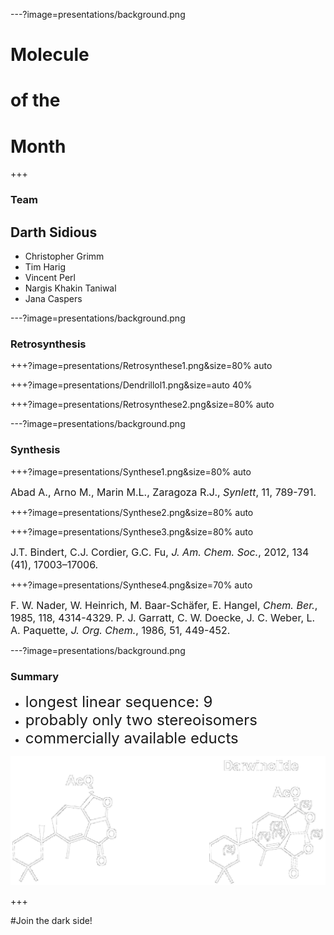 ---?image=presentations/background.png
# Molecule 
# of the 
# Month

+++

### Team 
## Darth Sidious
* Christopher Grimm
* Tim Harig
* Vincent Perl
* Nargis Khakin Taniwal
* Jana Caspers

---?image=presentations/background.png
### Retrosynthesis

+++?image=presentations/Retrosynthese1.png&size=80% auto

+++?image=presentations/Dendrillol1.png&size=auto 40%
 
+++?image=presentations/Retrosynthese2.png&size=80% auto


---?image=presentations/background.png
### Synthesis
+++?image=presentations/Synthese1.png&size=80% auto

<font size="3">Abad A., Arno M., Marin M.L., Zaragoza R.J., *Synlett*, 11, 789-791.</font>

+++?image=presentations/Synthese2.png&size=80% auto


+++?image=presentations/Synthese3.png&size=80% auto

<font size="3">J.T. Bindert, C.J. Cordier, G.C. Fu, *J. Am. Chem. Soc.*, 2012, 134 (41), 17003–17006.</font>

+++?image=presentations/Synthese4.png&size=70% auto

<font size="3">F. W. Nader, W. Heinrich, M. Baar-Schäfer, E. Hangel, *Chem. Ber.*, 1985, 118, 4314-4329.</font>
<font size="3">P. J. Garratt, C. W. Doecke, J. C. Weber, L. A. Paquette, *J. Org. Chem.*, 1986, 51, 449-452.</font>

---?image=presentations/background.png
### Summary
- <font size="5">longest linear sequence: 9</font>
- <font size="5">probably only two stereoisomers</font>
- <font size="5">commercially available educts</font>

![Synthesis](presentations/comparison.png)

+++

#Join the dark side!


